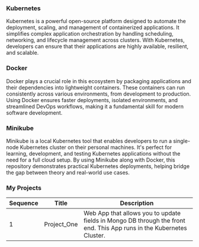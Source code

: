 ### Kubernetes

Kubernetes is a powerful open-source platform designed to automate the deployment, scaling, and management of containerized applications. It simplifies complex application orchestration by handling scheduling, networking, and lifecycle management across clusters. With Kubernetes, developers can ensure that their applications are highly available, resilient, and scalable.

### Docker

Docker plays a crucial role in this ecosystem by packaging applications and their dependencies into lightweight containers. These containers can run consistently across various environments, from development to production. Using Docker ensures faster deployments, isolated environments, and streamlined DevOps workflows, making it a fundamental skill for modern software development.

### Minikube

Minikube is a local Kubernetes tool that enables developers to run a single-node Kubernetes cluster on their personal machines. It's perfect for learning, development, and testing Kubernetes applications without the need for a full cloud setup. By using Minikube along with Docker, this repository demonstrates practical Kubernetes deployments, helping bridge the gap between theory and real-world use cases.

### My Projects

| Sequence | Title       | Description                                                                                                          |
| -------- | ----------- | -------------------------------------------------------------------------------------------------------------------- |
| 1        | Project_One | Web App that allows you to update fields in Mongo DB through the front end. This App runs in the Kubernetes Cluster. |
